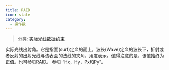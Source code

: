 ```yaml
---
title: RAED
icon: state
category:
  - 操作数
---
```


> 分类: [实际光线数据约束](/hb/operands/131/882/  "Zemax 操作数 实际光线数据约束")

实际光线出射角。它是指面(surf)定义的面上，波长(Wave)定义的波长下，折射或者反射的出射光线与该表面的法线的夹角，用度表示。值得注意的是，该值始终为正值。也可参见RAID。 
参见 “Hx，Hy，Px和Py”。